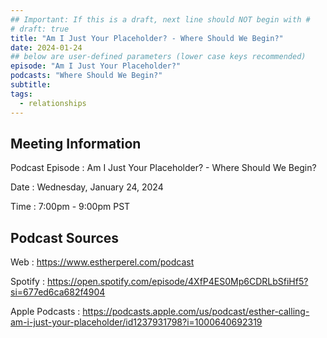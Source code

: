 ```yaml
---
## Important: If this is a draft, next line should NOT begin with #
# draft: true
title: "Am I Just Your Placeholder? - Where Should We Begin?"
date: 2024-01-24
## below are user-defined parameters (lower case keys recommended)
episode: "Am I Just Your Placeholder?"
podcasts: "Where Should We Begin?"
subtitle:
tags:
  - relationships
---
```


## Meeting Information

Podcast Episode
:   Am I Just Your Placeholder? - Where Should We Begin?

Date
:   Wednesday, January 24, 2024

Time
:   7:00pm - 9:00pm PST

## Podcast Sources

Web
:   https://www.estherperel.com/podcast

Spotify
:   https://open.spotify.com/episode/4XfP4ES0Mp6CDRLbSfiHf5?si=677ed6ca682f4904

Apple Podcasts
:   https://podcasts.apple.com/us/podcast/esther-calling-am-i-just-your-placeholder/id1237931798?i=1000640692319

